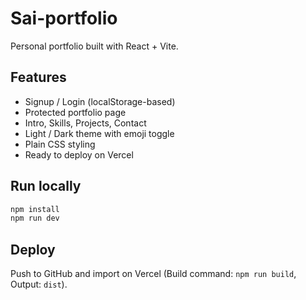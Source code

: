 # Sai-portfolio

Personal portfolio built with React + Vite.

## Features
- Signup / Login (localStorage-based)
- Protected portfolio page
- Intro, Skills, Projects, Contact
- Light / Dark theme with emoji toggle
- Plain CSS styling
- Ready to deploy on Vercel

## Run locally
```bash
npm install
npm run dev
```

## Deploy
Push to GitHub and import on Vercel (Build command: `npm run build`, Output: `dist`).

